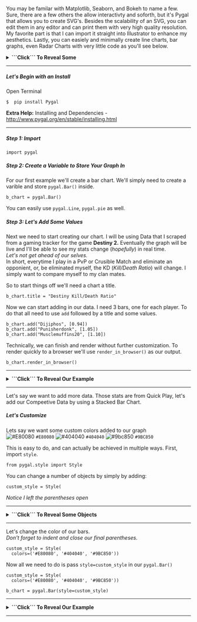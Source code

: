 You may be familar with Matplotlib, Seaborn, and Bokeh to name a few.  Sure, there are a few others the allow interactivty and soforth, but it's Pygal that allows you to create SVG's. Besides the scalability of an SVG, you can edit them in any editor and can print them with very high quality resolution.  My favorite part is that I can import it straight into Illustrator to enhance my aesthetics. Lastly, you can easiely and minimally create line charts, bar graphs, even Radar Charts with very little code as you'll see below. 
<br>

<details>
<summary><b>```Click``` To Reveal Some</b></summary>
<br>


![description](https://raw.githubusercontent.com/pluralsight/guides/master/images/f522dcab-e4f3-4a1e-9e94-0e318634c7ee.gif)
</details>

---
##### <b>Let's Begin with an Install</b>

Open Terminal
```
$  pip install Pygal
```
<b>Extra Help:</b>  Installing and Dependencies  - http://www.pygal.org/en/stable/installing.html

---

##### <b>Step 1:  Import</b>

```
import pygal
```

##### <b>Step 2: Create a Variable to Store Your Graph In</b>
For our first example we'll create a bar chart.  We'll simply need to create a varible and store ```pygal.Bar()``` inside.

```
b_chart = pygal.Bar()
```
You can easily use ```pygal.Line```, ```pygal.pie``` as well.


##### <b>Step 3: Let's Add Some Values</b>
Next we need to start creating our chart.  I will be using Data that I scraped from a gaming tracker for the game <b>Destiny 2.</b>  Eventually the graph will be live and I'll be able to see my stats change (_hopefully_) in real time. <br> <i>Let's not get ahead of our selves.</i> <br>In short, everytime I play in a PvP or Crusible Match and eliminate an opponient, or, be eliminated myself, the KD (_Kill/Death Ratio_) will change.  I simply want to compare myself to my clan mates.

So to start things off we'll need a chart a title.
```
b_chart.title = "Destiny Kill/Death Ratio"
```
Now we can start adding in our data. I need 3 bars, one for each player.  To do that all need to use ```add``` followed by a title and some values.  
```
b_chart.add("Dijiphos", [0.94])
b_chart.add("Punisherdonk", [1.05])
b_chart.add("Musclemuffins20", [1.10])
```

Technically, we can finish and render without further customization.  To render quickly to a browser we'll use ```render_in_browser()``` as our output. 
```
b_chart.render_in_browser()
```
---
<details>
<summary><b>```Click``` To Reveal Our Example</b></summary>
<br>
![description](https://raw.githubusercontent.com/pluralsight/guides/master/images/ec4a6f0d-9cde-4785-8a76-2b819df70775.gif)
</details>

---
Let's say we want to add more data.  Those stats are from Quick Play, let's add our Compeetive Data by using a Stacked Bar Chart.
<br>
##### <b>Let's Customize</b>
Lets say we want some custom colors added to our graph<br>
![#E80080](https://placehold.it/15/e80080/000000?text=+) `#E80080`
![#404040](https://placehold.it/15/404040/000000?text=+) `#404040`
![#9bc850](https://placehold.it/15/9bc850/000000?text=+) `#9BC850`

This is easy to do, and can actually be achieved in multiple ways.
First, import ```style```.
```
from pygal.style import Style
```
You can change a number of objects by simply by adding:
```
custom_style = Style(
```
_Notice I left the parentheses open_

---
<details>
<summary><b>```Click``` To Reveal Some Objects</b></summary>
<br>
Properties & Description<br>

```plot_background ```The color of the chart area background<br>
``` background```The color of the image background<br>
```foreground ```|The main foregrond color<br>
``` colors```The serie color list<br>
``` value_colors```The print_values color list<br>
Complete List: http://www.pygal.org/en/stable/documentation/custom_styles.html
</details>

----

Let's change the color of our bars.<br>_Don't forget to indent and close our final parentheses._
```
custom_style = Style(
  colors=('#E80080', '#404040', '#9BC850'))
```
Now all we need to do is pass ```style=custom_style``` in our ```pygal.Bar()```
```
custom_style = Style(
  colors=('#E80080', '#404040', '#9BC850'))

b_chart = pygal.Bar(style=custom_style)
```

---
<details>
<summary><b>```Click``` To Reveal Our Example</b></summary>
<br>


![description](https://raw.githubusercontent.com/pluralsight/guides/master/images/f522dcab-e4f3-4a1e-9e94-0e318634c7ee.gif)
</details>

----


<br>
<br>
<br>



<br>

<br>